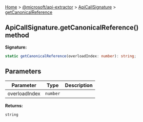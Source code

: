 [Home](./index) &gt; [@microsoft/api-extractor](./api-extractor.md) &gt; [ApiCallSignature](./api-extractor.apicallsignature.md) &gt; [getCanonicalReference](./api-extractor.apicallsignature.getcanonicalreference.md)

## ApiCallSignature.getCanonicalReference() method

<b>Signature:</b>

```typescript
static getCanonicalReference(overloadIndex: number): string;
```

## Parameters

|  Parameter | Type | Description |
|  --- | --- | --- |
|  overloadIndex | `number` |  |

<b>Returns:</b>

`string`

